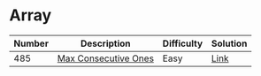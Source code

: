 # Array
<div class="array-table"></div>

Number  | Description                           | Difficulty | Solution
------- | ------------------------------------- | -------- |--------
485     | [Max Consecutive Ones](https://leetcode.com/problems/max-consecutive-ones/)         | Easy  |   [Link](https://leetcode.com/problems/max-consecutive-ones/discuss/676283/C-O(n)-solution)

<div class="array-table"></div>
